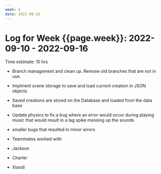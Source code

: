 ```yaml
---
week: 4
date: 2022-09-16
---
```

# Log for Week {{page.week}}: 2022-09-10 - 2022-09-16

Time estimate: 10 hrs

 - Branch management and clean up. Remove old branches that are not in use.
 - Implment scene storage to save and load current creation in JSON objects
 - Saved creations are stored on the Database and loaded from the data base
 - Update physics to fix a bug where an error would occur during playing music that would result in a lag spike messing up the sounds
 - smaller bugs that resulted in minor errors
 
  

- Teammates worked with:
-   Jackson
-   Charter
-   Xiaodi
